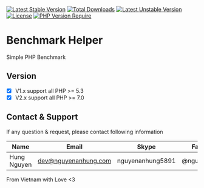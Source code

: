 [![Latest Stable Version](http://poser.pugx.org/nguyenanhung/benchmark/v)](https://packagist.org/packages/nguyenanhung/benchmark) [![Total Downloads](http://poser.pugx.org/nguyenanhung/benchmark/downloads)](https://packagist.org/packages/nguyenanhung/benchmark) [![Latest Unstable Version](http://poser.pugx.org/nguyenanhung/benchmark/v/unstable)](https://packagist.org/packages/nguyenanhung/benchmark) [![License](http://poser.pugx.org/nguyenanhung/benchmark/license)](https://packagist.org/packages/nguyenanhung/benchmark) [![PHP Version Require](http://poser.pugx.org/nguyenanhung/benchmark/require/php)](https://packagist.org/packages/nguyenanhung/benchmark)

# Benchmark Helper

Simple PHP Benchmark

## Version

- [x] V1.x support all PHP >= 5.3
- [x] V2.x support all PHP >= 7.0

## Contact & Support

If any question & request, please contact following information

| Name        | Email                | Skype            | Facebook      |
|-------------|----------------------|------------------|---------------|
| Hung Nguyen | dev@nguyenanhung.com | nguyenanhung5891 | @nguyenanhung |

From Vietnam with Love <3